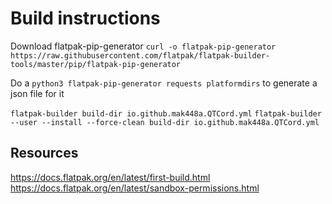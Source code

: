 # Build instructions

Download flatpak-pip-generator
`curl -o flatpak-pip-generator https://raw.githubusercontent.com/flatpak/flatpak-builder-tools/master/pip/flatpak-pip-generator`

Do a `python3 flatpak-pip-generator requests platformdirs` to generate a json file for it

`flatpak-builder build-dir io.github.mak448a.QTCord.yml`
`flatpak-builder --user --install --force-clean build-dir io.github.mak448a.QTCord.yml`

## Resources
https://docs.flatpak.org/en/latest/first-build.html
https://docs.flatpak.org/en/latest/sandbox-permissions.html

